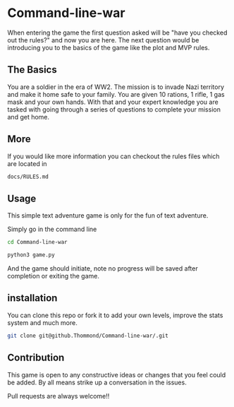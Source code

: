 # Command-line-war

When entering the game the first question asked will be "have you
checked out the rules?" and now you are here. The next question would
be introducing you to the basics of the game like the plot and MVP rules.

## The Basics

You are a soldier in the era of WW2. The mission is to invade Nazi territory and make it home safe to your family. You are given 10 rations, 1 rifle, 1
gas mask and your own hands. With that and your expert knowledge you are tasked with going through a series of questions to complete your mission and get home.

## More

If you would like more information you can checkout the rules files which
are located in
```bash
docs/RULES.md
```
## Usage

This simple text adventure game is only for the
fun of text adventure.

Simply go in the command line

```bash
cd Command-line-war

python3 game.py
```

And the game should initiate, note no progress will be saved after completion or
exiting the game.

## installation

You can clone this repo or fork it to add your own levels,
improve the stats system and much more.

```bash
git clone git@github.Thommond/Command-line-war/.git
```
## Contribution

This game is open to any constructive ideas or changes
that you feel could be added. By all means strike up a
conversation in the issues.

Pull requests are always welcome!!

